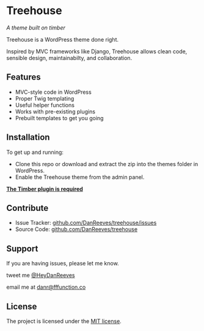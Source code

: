 Treehouse
========
*A theme built on timber*

Treehouse is a WordPress theme done right.

Inspired by MVC frameworks like Django, Treehouse allows clean code, sensible design, maintainabilty, and collaboration.

Features
--------

- MVC-style code in WordPress
- Proper Twig templating
- Useful helper functions
- Works with pre-existing plugins
- Prebuilt templates to get you going

Installation
------------

To get up and running:

 - Clone this repo or download and extract the zip into the themes folder in WordPress.
 - Enable the Treehouse theme from the admin panel.

**[The Timber plugin is required](http://upstatement.com/timber/)**

Contribute
----------

- Issue Tracker: [github.com/DanReeves/treehouse/issues](https://github.com/DanReeves/treehouse/issues)
- Source Code: [github.com/DanReeves/treehouse](https://github.com/DanReeves/treehouse)

Support
-------

If you are having issues, please let me know.

tweet me [@HeyDanReeves](http://twitter.com/heydanreeves)

email me at [danr@fffunction.co](mailto:danr@fffunction.co)

License
-------

The project is licensed under the [MIT license](http://danreeves.mit-license.org/).
